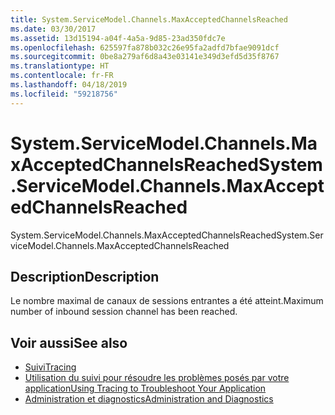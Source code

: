 ```yaml
---
title: System.ServiceModel.Channels.MaxAcceptedChannelsReached
ms.date: 03/30/2017
ms.assetid: 13d15194-a04f-4a5a-9d85-23ad350fdc7e
ms.openlocfilehash: 625597fa878b032c26e95fa2adfd7bfae9091dcf
ms.sourcegitcommit: 0be8a279af6d8a43e03141e349d3efd5d35f8767
ms.translationtype: HT
ms.contentlocale: fr-FR
ms.lasthandoff: 04/18/2019
ms.locfileid: "59218756"
---
```

# <a name="systemservicemodelchannelsmaxacceptedchannelsreached"></a><span data-ttu-id="788bc-102">System.ServiceModel.Channels.MaxAcceptedChannelsReached</span><span class="sxs-lookup"><span data-stu-id="788bc-102">System.ServiceModel.Channels.MaxAcceptedChannelsReached</span></span>
<span data-ttu-id="788bc-103">System.ServiceModel.Channels.MaxAcceptedChannelsReached</span><span class="sxs-lookup"><span data-stu-id="788bc-103">System.ServiceModel.Channels.MaxAcceptedChannelsReached</span></span>  
  
## <a name="description"></a><span data-ttu-id="788bc-104">Description</span><span class="sxs-lookup"><span data-stu-id="788bc-104">Description</span></span>  
 <span data-ttu-id="788bc-105">Le nombre maximal de canaux de sessions entrantes a été atteint.</span><span class="sxs-lookup"><span data-stu-id="788bc-105">Maximum number of inbound session channel has been reached.</span></span>  
  
## <a name="see-also"></a><span data-ttu-id="788bc-106">Voir aussi</span><span class="sxs-lookup"><span data-stu-id="788bc-106">See also</span></span>

- [<span data-ttu-id="788bc-107">Suivi</span><span class="sxs-lookup"><span data-stu-id="788bc-107">Tracing</span></span>](../../../../../docs/framework/wcf/diagnostics/tracing/index.md)
- [<span data-ttu-id="788bc-108">Utilisation du suivi pour résoudre les problèmes posés par votre application</span><span class="sxs-lookup"><span data-stu-id="788bc-108">Using Tracing to Troubleshoot Your Application</span></span>](../../../../../docs/framework/wcf/diagnostics/tracing/using-tracing-to-troubleshoot-your-application.md)
- [<span data-ttu-id="788bc-109">Administration et diagnostics</span><span class="sxs-lookup"><span data-stu-id="788bc-109">Administration and Diagnostics</span></span>](../../../../../docs/framework/wcf/diagnostics/index.md)
